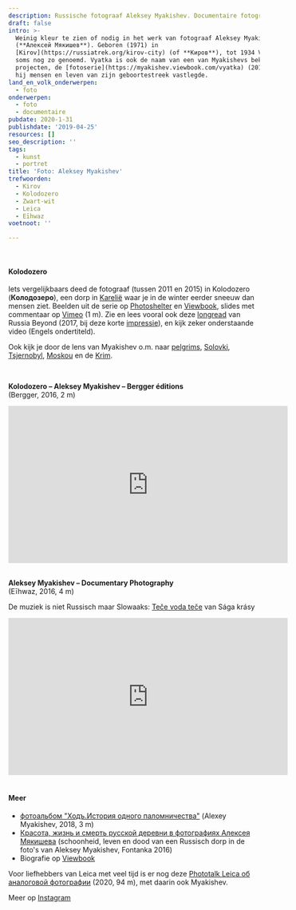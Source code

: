 ```yaml
---
description: Russische fotograaf Aleksey Myakishev. Documentaire fotografie Rusland.
draft: false
intro: >-
  Weinig kleur te zien of nodig in het werk van fotograaf Aleksey Myakishev
  (**Алексей Мякишев**). Geboren (1971) in
  [Kirov](https://russiatrek.org/kirov-city) (of **Киров**), tot 1934 Vyatka en
  soms nog zo genoemd. Vyatka is ook de naam van een van Myakishevs bekendste
  projecten, de [fotoserie](https://myakishev.viewbook.com/vyatka) (2014) waarin
  hij mensen en leven van zijn geboortestreek vastlegde.
land_en_volk_onderwerpen:
  - foto
onderwerpen:
  - foto
  - documentaire
pubdate: 2020-1-31
publishdate: '2019-04-25'
resources: []
seo_description: ''
tags:
  - kunst
  - portret
title: 'Foto: Aleksey Myakishev'
trefwoorden:
  - Kirov
  - Kolodozero
  - Zwart-wit
  - Leica
  - Eīhwaz
voetnoot: ''

---
```




<br/>

#### Kolodozero

Iets vergelijkbaars deed de fotograaf (tussen 2011 en 2015) in Kolodozero (**Колодозеро**), een dorp in [Karelië](https://ru.wikipedia.org/wiki/%D0%9A%D0%BE%D0%BB%D0%BE%D0%B4%D0%BE%D0%B7%D0%B5%D1%80%D0%BE_(%D0%B4%D0%B5%D1%80%D0%B5%D0%B2%D0%BD%D1%8F)) waar je in de winter eerder sneeuw dan mensen ziet. Beelden uit de serie op [Photoshelter](https://alekseymyakishev.photoshelter.com/portfolio/G0000BpDdw_F5xu0) en [Viewbook](https://myakishev.viewbook.com/kolodozero), slides met commentaar op [Vimeo](https://vimeo.com/51674930) (1 m). Zie en lees vooral ook deze [longread](https://www.rbth.com/longreads/kolodozero/) van Russia Beyond (2017, bij deze korte [impressie](https://youtu.be/MhS6rHs6Jos)), en kijk zeker onderstaande video (Engels ondertiteld).

Ook kijk je door de lens van Myakishev o.m. naar [pelgrims](https://myakishev.viewbook.com/pilgrims), [Solovki](https://myakishev.viewbook.com/solovki), [Tsjernobyl](https://myakishev.viewbook.com/chernobyl), [Moskou](https://myakishev.viewbook.com/moscow) en de [Krim](https://myakishev.viewbook.com/crimea).

<br/>

 

**Kolodozero – Aleksey Myakishev – Bergger éditions**<br/>
(Bergger, 2016, 2 m)

<iframe width="560" height="315" src="https://www.youtube.com/embed/CblWiX6qJec" frameborder="0" allow="accelerometer; autoplay; encrypted-media; gyroscope; picture-in-picture" allowfullscreen></iframe>

<br/>



<br/>

**Aleksey Myakishev – Documentary Photography**<br/>
(Eīhwaz, 2016, 4 m)

De muziek is niet Russisch maar Slowaaks: [Teče voda teče](https://www.youtube.com/watch?v=Rk7wzfysSfU) van Sága krásy

<iframe width="560" height="315" src="https://www.youtube.com/embed/E0ZnE1czgBs" frameborder="0" allow="accelerometer; autoplay; encrypted-media; gyroscope; picture-in-picture" allowfullscreen></iframe>

<br/>

<br/> 

#### Meer

- [фотоальбом "Ходъ.История одного паломничества"](https://youtu.be/P0ip5Up6n1g) (Alexey Myakishev, 2018, 3 m)
- [Красота, жизнь и смерть русской деревни в фотографиях Алексея Мякишева](https://www.fontanka.ru/2016/09/29/065/) (schoonheid, leven en dood van een Russisch dorp in de foto's van Aleksey Myakishev, Fontanka 2016)
- Biografie op [Viewbook](https://myakishev.viewbook.com/biography)

Voor liefhebbers van Leica met veel tijd is er nog deze [Phototalk Leica об аналоговой фотографии](https://youtu.be/oaf5r9HGgow) (2020, 94 m), met daarin ook Myakishev.
<br/>

Meer op [Instagram](https://www.instagram.com/alekseymyakishev/)